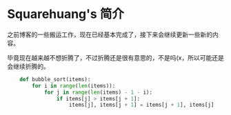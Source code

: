 # Squarehuang's 简介

之前博客的一些搬运工作，现在已经基本完成了，接下来会继续更新一些新的内容。

毕竟现在越来越不想折腾了，不过折腾还是很有意思的，不是吗(x，所以可能还是会继续折腾的。

``` py title="bubble_sort.py"
    def bubble_sort(items):
        for i in range(len(items)):
            for j in range(len(items) - 1 - i):
                if items[j] > items[j + 1]:
                    items[j], items[j + 1] = items[j + 1], items[j]
```
